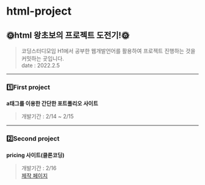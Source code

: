 # html-project
## 🌞html 왕초보의 프로젝트 도전기!🌞
> 코딩스터디모임 H1에서 공부한 웹개발언어를 활용하여 프로젝트 진행하는 것을 커밋하는 곳입니다.  
> date : 2022.2.5
---
### 1️⃣First project
**a태그를 이용한 간단한 포트폴리오 사이트**
> 개발기간 : 2/14 ~ 2/15
--- 
### 2️⃣Second project
**pricing 사이트(클론코딩)**
> 개발기간 : 2/16  
> [제작 페이지](https://slategreydesertednaturallanguage.seoyeon-double.repl.co/)
